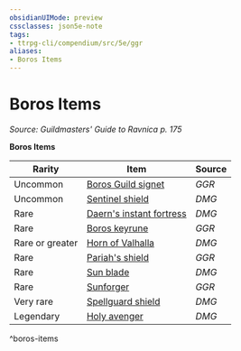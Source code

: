 ```yaml
---
obsidianUIMode: preview
cssclasses: json5e-note
tags:
- ttrpg-cli/compendium/src/5e/ggr
aliases:
- Boros Items
---
```

# Boros Items
*Source: Guildmasters' Guide to Ravnica p. 175* 

**Boros Items**

| Rarity | Item | Source |
|--------|------|--------|
| Uncommon | [Boros Guild signet](Інструменти%20ДМ/CLI/items/boros-guild-signet-ggr.md) | *GGR* |
| Uncommon | [Sentinel shield](Інструменти%20ДМ/CLI/items/sentinel-shield-xdmg.md) | *DMG* |
| Rare | [Daern's instant fortress](Інструменти%20ДМ/CLI/items/daerns-instant-fortress-xdmg.md) | *DMG* |
| Rare | [Boros keyrune](Інструменти%20ДМ/CLI/items/boros-keyrune-ggr.md) | *GGR* |
| Rare or greater | [Horn of Valhalla](Інструменти%20ДМ/CLI/items/horn-of-valhalla-xdmg.md) | *DMG* |
| Rare | [Pariah's shield](Інструменти%20ДМ/CLI/items/pariahs-shield-ggr.md) | *GGR* |
| Rare | [Sun blade](Інструменти%20ДМ/CLI/items/sun-blade-xdmg.md) | *DMG* |
| Rare | [Sunforger](Інструменти%20ДМ/CLI/items/sunforger-ggr.md) | *GGR* |
| Very rare | [Spellguard shield](Інструменти%20ДМ/CLI/items/spellguard-shield-xdmg.md) | *DMG* |
| Legendary | [Holy avenger](Інструменти%20ДМ/CLI/items/holy-avenger-xdmg.md) | *DMG* |
^boros-items